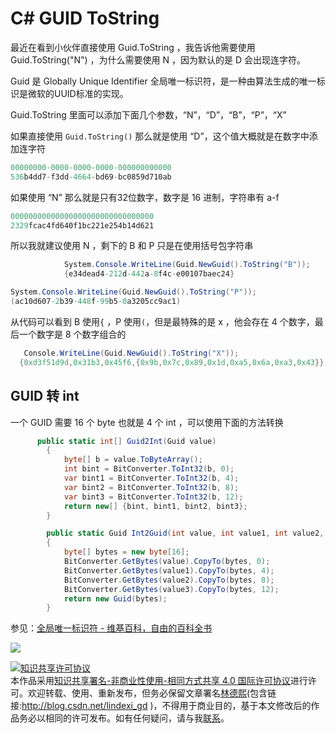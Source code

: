 # C# GUID ToString 

最近在看到小伙伴直接使用 Guid.ToString ，我告诉他需要使用 Guid.ToString("N") ，为什么需要使用 N ，因为默认的是 D 会出现连字符。

<!--more-->
<!-- CreateTime:2018/10/19 9:04:44 -->


Guid 是 Globally Unique Identifier 全局唯一标识符，是一种由算法生成的唯一标识是微软的UUID标准的实现。

Guid.ToString 里面可以添加下面几个参数，“N”，“D”，“B”，“P”，“X”

如果直接使用 `Guid.ToString()` 那么就是使用 “D”，这个值大概就是在数字中添加连字符

```csharp
00000000-0000-0000-0000-000000000000
536b4dd7-f3dd-4664-bd69-bc0859d710ab
```

如果使用 “N” 那么就是只有32位数字，数字是 16 进制，字符串有 a-f

```csharp
00000000000000000000000000000000
2329fcac4fd640f1bc221e254b14d621
```

所以我就建议使用 N ，剩下的 B 和 P 只是在使用括号包字符串

```csharp
            System.Console.WriteLine(Guid.NewGuid().ToString("B"));
            {e34dead4-212d-442a-8f4c-e00107baec24}
```

```csharp
System.Console.WriteLine(Guid.NewGuid().ToString("P"));
(ac10d607-2b39-448f-99b5-0a3205cc9ac1)
```

从代码可以看到 B 使用`{` ，P 使用`(`，但是最特殊的是 x ，他会存在 4 个数字，最后一个数字是 8 个数字组合的

```csharp
   Console.WriteLine(Guid.NewGuid().ToString("X"));
  {0xd3f51d9d,0x31b3,0x45f6,{0x9b,0x7c,0x89,0x1d,0xa5,0x6a,0xa3,0x43}}
```

## GUID 转 int 

一个 GUID 需要 16 个 byte 也就是 4 个 int ，可以使用下面的方法转换

```csharp
      public static int[] Guid2Int(Guid value)
        {
            byte[] b = value.ToByteArray();
            int bint = BitConverter.ToInt32(b, 0);
            var bint1 = BitConverter.ToInt32(b, 4);
            var bint2 = BitConverter.ToInt32(b, 8);
            var bint3 = BitConverter.ToInt32(b, 12);
            return new[] {bint, bint1, bint2, bint3};
        }

        public static Guid Int2Guid(int value, int value1, int value2, int value3)
        {
            byte[] bytes = new byte[16];
            BitConverter.GetBytes(value).CopyTo(bytes, 0);
            BitConverter.GetBytes(value1).CopyTo(bytes, 4);
            BitConverter.GetBytes(value2).CopyTo(bytes, 8);
            BitConverter.GetBytes(value3).CopyTo(bytes, 12);
            return new Guid(bytes);
        }
```

参见：[全局唯一标识符 - 维基百科，自由的百科全书](https://zh.wikipedia.org/wiki/%E5%85%A8%E5%B1%80%E5%94%AF%E4%B8%80%E6%A0%87%E8%AF%86%E7%AC%A6 )

![](http://image.acmx.xyz/65fb6078-c169-4ce3-cdd9-e35752d07be0%2Fyande.re%2520443795%2520sample%2520bikini%2520goto_jun%2520kaneshiro_sora%2520momijidani_nozomi%2520noguchi_takayuki%2520swimsuits%2520tenshi_no_three_piece%2521201841104040.jpg)

<a rel="license" href="http://creativecommons.org/licenses/by-nc-sa/4.0/"><img alt="知识共享许可协议" style="border-width:0" src="https://licensebuttons.net/l/by-nc-sa/4.0/88x31.png" /></a><br />本作品采用<a rel="license" href="http://creativecommons.org/licenses/by-nc-sa/4.0/">知识共享署名-非商业性使用-相同方式共享 4.0 国际许可协议</a>进行许可。欢迎转载、使用、重新发布，但务必保留文章署名[林德熙](http://blog.csdn.net/lindexi_gd)(包含链接:http://blog.csdn.net/lindexi_gd )，不得用于商业目的，基于本文修改后的作品务必以相同的许可发布。如有任何疑问，请与我[联系](mailto:lindexi_gd@163.com)。  
